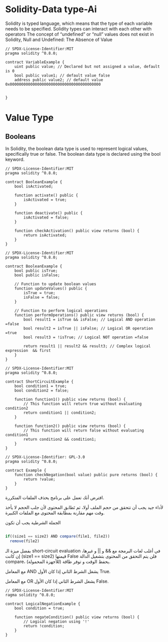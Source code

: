 # Solidity-Data type-Ai
 Solidity is typed language, which means that the type of each variable  needs to be specified.
 Solidity types can interact with each other with operators
 The concept of “undefined” or “null” values does not exist in Solidity,
 Null and Undefined: The Absence of Value

```solidity
// SPDX-License-Identifier:MIT
pragma solidity ^0.8.0;

contract VariableExample {
    uint public value; // Declared but not assigned a value, default is 0
    bool public value1; // default value false
    address public value2; // default value 0x0000000000000000000000000000000000000000


}

```


# Value Type
## Booleans
In Solidity, the boolean data type is used to represent logical values, 
specifically true or false. The boolean data type is declared using the bool keyword.

```solidity
// SPDX-License-Identifier:MIT
pragma solidity ^0.8.0;

contract BooleanExample {
    bool isActivated;

    function activate() public {
        isActivated = true;
    }

    function deactivate() public {
        isActivated = false;
    }

    function checkActivation() public view returns (bool) {
        return isActivated;
    }
}
```

```solidity
// SPDX-License-Identifier:MIT
pragma solidity ^0.8.0;

contract BooleanExample {
    bool public isTrue;
    bool public isFalse;

    // Function to update boolean values
    function updateValues() public {
        isTrue = true;
        isFalse = false;
    }

    // Function to perform logical operations
    function performOperations() public view returns (bool) {
        bool result1 = isTrue && isFalse; // Logical AND operation =false
        bool result2 = isTrue || isFalse; // Logical OR operation =true
        bool result3 = !isTrue; // Logical NOT operation =false

        return result1 || result2 && result3; // Complex logical expression  && first
    }
}
```

```solidity
// SPDX-License-Identifier:MIT
pragma solidity ^0.8.0;

contract ShortCircuitExample {
    bool condition1 = true;
    bool condition2 = false;

    function function1() public view returns (bool) {
        // This function will return true without evaluating condition2
        return condition1 || condition2;
    }

    function function2() public view returns (bool) {
        // This function will return false without evaluating condition1
        return condition2 && condition1;
    }
}
```

```solidity
// SPDX-License-Identifier: GPL-3.0
pragma solidity ^0.8.0;

contract Example {
    function checkNegation(bool value) public pure returns (bool) {
        return !value;
    }
}
```

افترض أنك تعمل على برنامج يحذف الملفات المتكررة.

لأداء جيد يجب أن تتحقق من حجم الملف أولا، ثم تَطابق المحتوى لأن جلب الحجم لا يأخذ وقت مهم مقارنة بمطابقة المحتوى مع الملفات الكبيرة.

الجملة الشرطية يجب أن تكون
```javascript

if((size1 == size2) AND compare(file1, file2))
  remove(file2)
```

بفضل ميزة الـ short-circuit evaluation في أغلب لغات البرمجة مع && و || و غيرها، إن كانت (size1 == size2) قيمتها False فلن يتم التحقق من المحتوى بتشغيل الدالة compare، يحفظ الوقت و توفر طاقة (للأجهزة المحمولة).

مع المعامل AND يشغل الشرط الثاني إذا كان الأول True.

مع المعامل OR يشغل الشرط الثاني إذا كان الأول False.

```solidity
// SPDX-License-Identifier:MIT
ragma solidity ^0.8.0;

contract LogicalNegationExample {
    bool condition = true;

    function negateCondition() public view returns (bool) {
        // Logical negation using '!'
        return !condition;
    }
}
```









